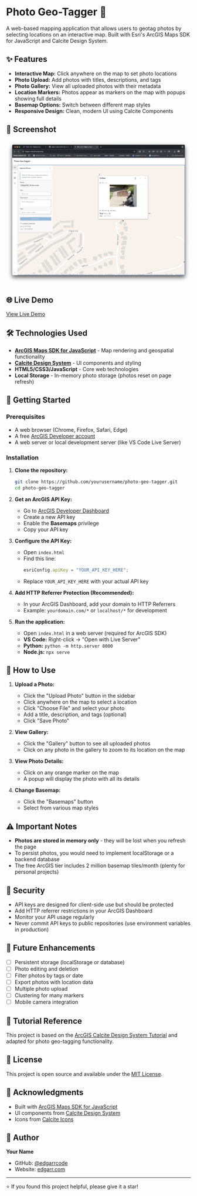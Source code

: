 # Photo Geo-Tagger 📸

A web-based mapping application that allows users to geotag photos by selecting locations on an interactive map. Built with Esri's ArcGIS Maps SDK for JavaScript and Calcite Design System.

## ✨ Features

- **Interactive Map:** Click anywhere on the map to set photo locations
- **Photo Upload:** Add photos with titles, descriptions, and tags
- **Photo Gallery:** View all uploaded photos with their metadata
- **Location Markers:** Photos appear as markers on the map with popups showing full details
- **Basemap Options:** Switch between different map styles
- **Responsive Design:** Clean, modern UI using Calcite Components

## 📸 Screenshot

![Photo Geo-Tagger Screenshot](screenshot.png)

## 🌐 Live Demo

[View Live Demo](https://edgarr.com/photogeotag/)

## 🛠️ Technologies Used

- **[ArcGIS Maps SDK for JavaScript](https://developers.arcgis.com/javascript/)** - Map rendering and geospatial functionality
- **[Calcite Design System](https://developers.arcgis.com/calcite-design-system/)** - UI components and styling
- **HTML5/CSS3/JavaScript** - Core web technologies
- **Local Storage** - In-memory photo storage (photos reset on page refresh)

## 🚀 Getting Started

### Prerequisites

- A web browser (Chrome, Firefox, Safari, Edge)
- A free [ArcGIS Developer account](https://developers.arcgis.com/sign-up/)
- A web server or local development server (like VS Code Live Server)

### Installation

1. **Clone the repository:**
   ```bash
   git clone https://github.com/yourusername/photo-geo-tagger.git
   cd photo-geo-tagger
   ```

2. **Get an ArcGIS API Key:**
   - Go to [ArcGIS Developer Dashboard](https://developers.arcgis.com/api-keys/)
   - Create a new API key
   - Enable the **Basemaps** privilege
   - Copy your API key

3. **Configure the API Key:**
   - Open `index.html`
   - Find this line:
     ```javascript
     esriConfig.apiKey = "YOUR_API_KEY_HERE";
     ```
   - Replace `YOUR_API_KEY_HERE` with your actual API key

4. **Add HTTP Referrer Protection (Recommended):**
   - In your ArcGIS Dashboard, add your domain to HTTP Referrers
   - Example: `yourdomain.com/*` or `localhost/*` for development

5. **Run the application:**
   - Open `index.html` in a web server (required for ArcGIS SDK)
   - **VS Code:** Right-click → "Open with Live Server"
   - **Python:** `python -m http.server 8000`
   - **Node.js:** `npx serve`

## 📖 How to Use

1. **Upload a Photo:**
   - Click the "Upload Photo" button in the sidebar
   - Click anywhere on the map to select a location
   - Click "Choose File" and select your photo
   - Add a title, description, and tags (optional)
   - Click "Save Photo"

2. **View Gallery:**
   - Click the "Gallery" button to see all uploaded photos
   - Click on any photo in the gallery to zoom to its location on the map

3. **View Photo Details:**
   - Click on any orange marker on the map
   - A popup will display the photo with all its details

4. **Change Basemap:**
   - Click the "Basemaps" button
   - Select from various map styles

## ⚠️ Important Notes

- **Photos are stored in memory only** - they will be lost when you refresh the page
- To persist photos, you would need to implement localStorage or a backend database
- The free ArcGIS tier includes 2 million basemap tiles/month (plenty for personal projects)

## 🔐 Security

- API keys are designed for client-side use but should be protected
- Add HTTP referrer restrictions in your ArcGIS Dashboard
- Monitor your API usage regularly
- Never commit API keys to public repositories (use environment variables in production)

## 🎯 Future Enhancements

- [ ] Persistent storage (localStorage or database)
- [ ] Photo editing and deletion
- [ ] Filter photos by tags or date
- [ ] Export photos with location data
- [ ] Multiple photo upload
- [ ] Clustering for many markers
- [ ] Mobile camera integration

## 📝 Tutorial Reference

This project is based on the [ArcGIS Calcite Design System Tutorial](https://developers.arcgis.com/calcite-design-system/tutorials/create-a-mapping-app/) and adapted for photo geo-tagging functionality.

## 📄 License

This project is open source and available under the [MIT License](LICENSE).

## 🙏 Acknowledgments

- Built with [ArcGIS Maps SDK for JavaScript](https://developers.arcgis.com/javascript/)
- UI components from [Calcite Design System](https://developers.arcgis.com/calcite-design-system/)
- Icons from [Calcite Icons](https://developers.arcgis.com/calcite-design-system/icons/)

## 👤 Author

**Your Name**
- GitHub: [@edgarrcode](https://github.com/edgarrcode)
- Website: [edgarr.com](https://edgarr.com)

---

⭐ If you found this project helpful, please give it a star!